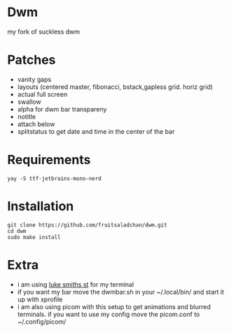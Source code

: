 # Dwm
my fork of suckless dwm

# Patches
- vanity gaps
- layouts (centered master, fibonacci, bstack,gapless grid. horiz grid)
- actual full screen
- swallow
- alpha for dwm bar transpareny
- notitle
- attach below
- splitstatus to get date and time in the center of the bar

# Requirements

```
yay -S ttf-jetbrains-mono-nerd
```

# Installation

```
git clone https://github.com/fruitsaladchan/dwm.git
cd dwm
sudo make install
```

# Extra

- i am using [luke smiths st](https://github.com/LukeSmithxyz/st) for my terminal
- if you want my bar move the dwmbar.sh in your ~/.local/bin/ and start it up with xprofile
- i am also using picom with this setup to get animations and blurred terminals. if you want to use my config move the picom.conf to ~/.config/picom/
